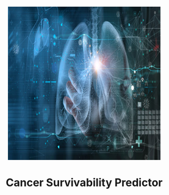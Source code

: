 <!-- PROJECT LOGO -->
<br />
<div align="center">
<img src="Images/logo.jpeg" alt="Logo" width="400" height="400">
  </a>

# Cancer Survivability Predictor
